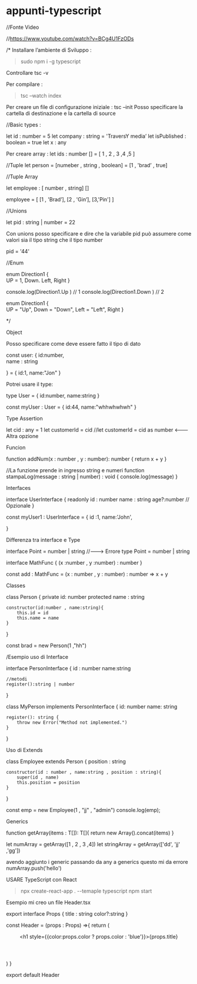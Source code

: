# appunti-typescript


//Fonte Video

//https://www.youtube.com/watch?v=BCg4U1FzODs


/*
Installare l’ambiente di Sviluppo :

> sudo npm i -g typescript

Controllare tsc -v

Per compilare  :

> tsc –watch index

Per creare un file di configurazione iniziale : tsc –init
Posso specificare la cartella di destinazione  e la cartella di source



//Basic types :

let id : number = 5
let company : string = 'TraversY media’
let isPublished : boolean = true
let x : any


Per creare array :
let ids  : number  [] = [ 1 , 2 , 3 ,4 ,5 ]

//Tuple
let person = [numeber , string , boolean] = [1 , 'brad’ , true]


 //Tuple Array

let employee : [ number , string] [] 

employee = [
	[1 , 'Brad’],
	[2 , 'Gin’],
	[3,'Pin']
]


//Unions

let pid : string | number = 22

Con  unions posso specificare e dire che la variabile pid può assumere come valori sia il tipo string che il tipo number

pid = '44'



//Enum

enum Direction1  {	
	UP = 1,
	Down.
	Left,
	Right
}

console.log(Direction1.Up ) // 1
console.log(Direction1.Down ) // 2


enum Direction1  {	
	UP = "Up",
	Down = "Down",
	Left = "Left",
	Right
}


*/


Object

Posso specificare come deve 
essere fatto il tipo di dato

const user: {
    id:number,  
    name : string

} = {
    id:1,
    name:"Jon"
}

Potrei usare il type:

type User = {
    id:number,
    name:string
}

const myUser : User = {
    id:44,
    name:"whhwhwhwh"
}


Type Assertion

let cid : any = 1
let customerId = <number> cid
//let customerId = cid as number  <---Altra opzione



Funcion

function addNum(x : number , y : number): number {
    return x + y 
}


//La funzione prende in ingresso string e numeri
function stampaLog(message : string | number) : void {
    console.log(message)
}

Interfaces

interface UserInterface {
    readonly id : number
    name : string
    age?:number  // Opzionale
}

const myUser1 : UserInterface = {
    id :1,
    name:'John',
   
}


Differenza tra interface e Type

interface Point = number | string  //---> Errore
type Point = number | string


interface MathFunc {
    (x :number , y :number) : number
}

const add : MathFunc = (x : number , y : number) : number => x + y


Classes

class Person {
    private id: number
    protected name : string

    constructor(id:number , name:string){
        this.id = id
        this.name = name
    }

}

const brad = new Person(1 ,"hh")

/Esempio uso di Interface

interface PersonInterface {
    id : number
    name:string

    //metodi
    register():string | number
}

class MyPerson implements PersonInterface {
    id: number
    name: string

    register(): string {
        throw new Error("Method not implemented.")
    }
}



Uso di Extends

class Employee extends Person {
    position : string

    constructor(id : number , name:string , position : string){
        super(id , name)
        this.position = position
    }
}

const emp = new Employee(1 , "jj" , "admin")
console.log(emp);



Generics

function getArray<T>(items : T[]): T[]{
    return new Array().concat(items)
}

let numArray = getArray<number>([1 , 2 , 3 ,4])
let stringArray = getArray<string>(['dd', 'jj' ,'gg'])

avendo aggiunto i generic 
passando da any a generics questo
mi da errore numArray.push('hello')


USARE TypeScript con React

> npx create-react-app . --temaple typescript
> npm start

Esempio mi creo un file Header.tsx



export interface Props {
    title : string
    color?:string
}


const Header = (props : Props) =>{
    return (
        <header>
            <h1 style={{color:props.color ? props.color : 'blue'}}>{props.title}</h1>
        </header>
    )
}

export default Header


















